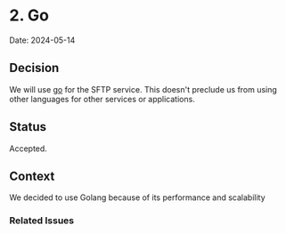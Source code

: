 # 2. Go

Date: 2024-05-14

## Decision

We will use [go](https://go.dev/) for the SFTP service.
This doesn't preclude us from using other languages for other services or applications.

## Status

Accepted.

## Context

We decided to use Golang because of its performance and scalability

### Related Issues
